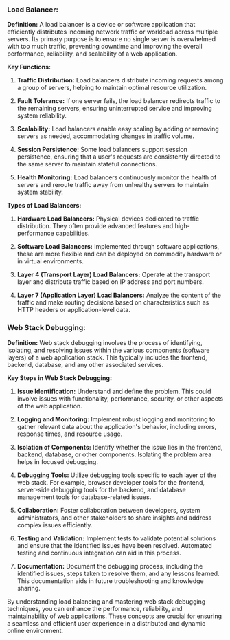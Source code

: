 ### Load Balancer:

**Definition:**
A load balancer is a device or software application that efficiently distributes incoming network traffic or workload across multiple servers. Its primary purpose is to ensure no single server is overwhelmed with too much traffic, preventing downtime and improving the overall performance, reliability, and scalability of a web application.

**Key Functions:**

1. **Traffic Distribution:**
   Load balancers distribute incoming requests among a group of servers, helping to maintain optimal resource utilization.

2. **Fault Tolerance:**
   If one server fails, the load balancer redirects traffic to the remaining servers, ensuring uninterrupted service and improving system reliability.

3. **Scalability:**
   Load balancers enable easy scaling by adding or removing servers as needed, accommodating changes in traffic volume.

4. **Session Persistence:**
   Some load balancers support session persistence, ensuring that a user's requests are consistently directed to the same server to maintain stateful connections.

5. **Health Monitoring:**
   Load balancers continuously monitor the health of servers and reroute traffic away from unhealthy servers to maintain system stability.

**Types of Load Balancers:**

1. **Hardware Load Balancers:**
   Physical devices dedicated to traffic distribution. They often provide advanced features and high-performance capabilities.

2. **Software Load Balancers:**
   Implemented through software applications, these are more flexible and can be deployed on commodity hardware or in virtual environments.

3. **Layer 4 (Transport Layer) Load Balancers:**
   Operate at the transport layer and distribute traffic based on IP address and port numbers.

4. **Layer 7 (Application Layer) Load Balancers:**
   Analyze the content of the traffic and make routing decisions based on characteristics such as HTTP headers or application-level data.

### Web Stack Debugging:

**Definition:**
Web stack debugging involves the process of identifying, isolating, and resolving issues within the various components (software layers) of a web application stack. This typically includes the frontend, backend, database, and any other associated services.

**Key Steps in Web Stack Debugging:**

1. **Issue Identification:**
   Understand and define the problem. This could involve issues with functionality, performance, security, or other aspects of the web application.

2. **Logging and Monitoring:**
   Implement robust logging and monitoring to gather relevant data about the application's behavior, including errors, response times, and resource usage.

3. **Isolation of Components:**
   Identify whether the issue lies in the frontend, backend, database, or other components. Isolating the problem area helps in focused debugging.

4. **Debugging Tools:**
   Utilize debugging tools specific to each layer of the web stack. For example, browser developer tools for the frontend, server-side debugging tools for the backend, and database management tools for database-related issues.

5. **Collaboration:**
   Foster collaboration between developers, system administrators, and other stakeholders to share insights and address complex issues efficiently.

6. **Testing and Validation:**
   Implement tests to validate potential solutions and ensure that the identified issues have been resolved. Automated testing and continuous integration can aid in this process.

7. **Documentation:**
   Document the debugging process, including the identified issues, steps taken to resolve them, and any lessons learned. This documentation aids in future troubleshooting and knowledge sharing.

By understanding load balancing and mastering web stack debugging techniques, you can enhance the performance, reliability, and maintainability of web applications. These concepts are crucial for ensuring a seamless and efficient user experience in a distributed and dynamic online environment.
